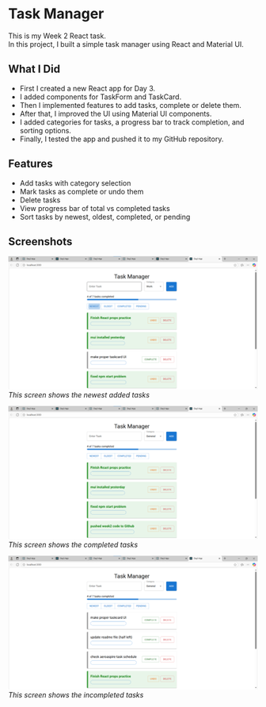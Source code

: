 # Task Manager 

This is my Week 2 React task.  
In this project, I built a simple task manager using React and Material UI.  

## What I Did
- First I created a new React app for Day 3.  
- I added components for TaskForm and TaskCard.  
- Then I implemented features to add tasks, complete or delete them.  
- After that, I improved the UI using Material UI components.  
- I added categories for tasks, a progress bar to track completion, and sorting options.  
- Finally, I tested the app and pushed it to my GitHub repository.  

## Features
- Add tasks with category selection  
- Mark tasks as complete or undo them  
- Delete tasks  
- View progress bar of total vs completed tasks  
- Sort tasks by newest, oldest, completed, or pending  

## Screenshots

![Screenshot picture1](images/week2day3ss2.PNG)  
*This screen shows the newest added tasks*

![Screenshot picture2](images/week2day3ss3.PNG)  
*This screen shows the completed tasks*

![Screenshot picture3](images/week2day3ss4.PNG)  
*This screen shows the incompleted tasks*
